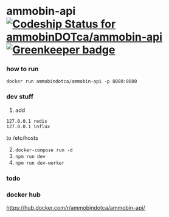 # ammobin-api [ ![Codeship Status for ammobinDOTca/ammobin-api](https://app.codeship.com/projects/11229ef0-d3e6-0135-b59a-12b6e6b26eee/status?branch=master)](https://app.codeship.com/projects/262911) [![Greenkeeper badge](https://badges.greenkeeper.io/ammobinDOTca/ammobin-api.svg)](https://greenkeeper.io/)

### how to run
```docker run ammobindotca/ammobin-api -p 8080:8080```

### dev stuff
1. add
```
127.0.0.1 redis
127.0.0.1 influx
```
to /etc/hosts

2. ```docker-compose run -d```
3. ```npm run dev```
4. ```npm run dev-worker```

### todo

### docker hub
https://hub.docker.com/r/ammobindotca/ammobin-api/
